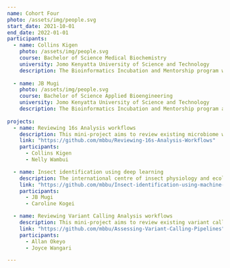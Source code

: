 ```yaml
---
name: Cohort Four
photo: /assets/img/people.svg
start_date: 2021-10-01
end_date: 2022-01-01
participants:
  - name: Collins Kigen
    photo: /assets/img/people.svg
    course: Bachelor of Science Medical Biochemistry
    university: Jomo Kenyatta University of Science and Technology
    description: The Bioinformatics Incubation and Mentorship program was a huge turning point in my career. First, I gained technical skills in programming and genomics as well as professional skills including communication, presentation, teamwork and leadership. Second, it helped me establish my career path by enabling me to identify my strengths and build on them in order to carve out a niche for myself within the broad line of science. The program was successful owing to the student-centered approach in delivery of the curriculum, and the rounded support from the bioinformatics group at icipe led by Dr. Caleb Kibet. I appreciate Ruth Nanjala, the lead trainer, for her quality and skillful teaching, as well as the postgraduate students who also made a significant contribution to our learning. Last but not least, the peer mentorship that carries on even after the internship has ended has helped me broaden my professional network in the field of bioinformatics. This program is a great opportunity to learn, experience and network.
    
  - name: JB Mugi
    photo: /assets/img/people.svg
    course: Bachelor of Science Applied Bioengineering
    university: Jomo Kenyatta University of Science and Technology
    description: The Bioinformatics Incubation and Mentorship program at icipe is a major highlight in my career so far. Through it's very able and talented team of  facilitators led by Dr Caleb Kibet, the programme helped me improve in key areas that are essential in the field of Bioinformatics and Science in general. The practical application of acquired skills to solve real word problems went a long way to lay a strong foundation upon which to build a career in Bioinformatics. The programme also gave a boost to my confidence in my skills bearing in mind that we were learning from the best Scholars and Scientists. Overall, at the end of the internship, I was better at professional and scientific communication, Machine Learning, data analysis and most importantly had a broader network.
    
projects:
  - name: Reviewing 16s Analysis workflows
    description: This mini-project aims to review existing microbiome workflows, identify great ones and extend the workflows where there are gaps, especially to make them useful in insect and pathogen data.
    link: "https://github.com/mbbu/Reviewing-16s-Analysis-Workflows"
    participants:
      - Collins Kigen
      - Nelly Wambui

  - name: Insect identification using deep learning
    description: The international centre of insect physiology and ecology is a leading institution in insect research in Africa and the world. There are several reasons why icipe focuses on insect research. These reasons include they are a source of food and feed, they are the most diverse and abundant forms of life on earth, and they are crop pests and disease vectors. There is a need to harness the potential of insects for food and feed, pest, disease vectors etc. and develop appropriate strategies e.g. control, industrialization and research. All these starts with identifying the insects, which is a role taken up by a well-trained entomologist. However, since entomologists are few and not always available, and insects varieties are many, raises the need for other automated techniques. Machine learning approaches, especially deep learning have become a go-to tool for automated image identification and classification. These digital solutions can be deployed on mobile phones and used by farmers and communities at large for image identification and classifiation.
    link: "https://github.com/mbbu/Insect-identification-using-machine-learning"
    participants:
      - JB Mugi
      - Caroline Kogei

  - name: Reviewing Variant Calling Analysis workflows
    description: This mini-project aims to review existing variant calling pipelines, identify great ones and extend the workflows where there are gaps, especially to make them useful in insect and pathogen data.
    link: "https://github.com/mbbu/Assessing-Variant-Calling-Pipelines"
    participants:
      - Allan Okeyo
      - Joyce Wangari

---
```

